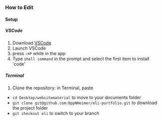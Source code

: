 ### How to Edit

#### Setup
##### VSCode
1. Download [VSCode](https://code.visualstudio.com/Download)
2. Launch VSCode
3. press `⇧⌘P` while in the app
4. Type `shell command` in the prompt and select the first item to install 'code'

##### Terminal
1. Clone the repository: in Terminal, paste 
  - `cd Desktop/websitematerial` to move to your documents folder
  - `git clone git@github.com:OppNHeimer/eli-portfolio.git` to download the project folder
  - `git checkout eli` to switch to your branch
